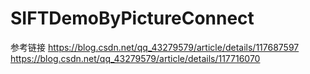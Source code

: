 # SIFTDemoByPictureConnect
参考链接
https://blog.csdn.net/qq_43279579/article/details/117687597
https://blog.csdn.net/qq_43279579/article/details/117716070
